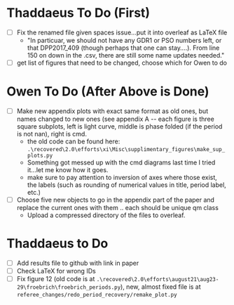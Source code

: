 # Thaddaeus To Do (First)
- [ ] Fix the renamed file given spaces issue...put it into overleaf as LaTeX file
   * "In particuar, we should not have any GDR1 or PSO numbers left, or that DPP2017_409 (though perhaps that one can stay….). From line 150 on down in the .csv, there are still some name updates needed."
- [ ] get list of figures that need to be changed, choose which for Owen to do 
# Owen To Do (After Above is Done)
- [ ] Make new appendix plots with exact same format as old ones, but names changed to new ones (see appendix A -- each figure is three square subplots, left is light curve, middle is phase folded (if the period is not nan), right is cmd.
    * the old code can be found here: ```.\recovered\2.0\efforts\xi\Misc\supplimentary_figures\make_sup_plots.py```
    * Something got messed up with the cmd diagrams last time I tried it...let me know how it goes. 
    * make sure to pay attention to inversion of axes where those exist, the labels (such as rounding of numerical values in title, period label, etc.)
- [ ] Choose five new objects to go in the appendix part of the paper and replace the current ones with them .. each should be unique qm class
    * Upload a compressed directory of the files to overleaf. 
# Thaddaeus to Do 
- [ ] Add results file to github with link in paper
- [ ] Check LaTeX for wrong IDs
- [ ] Fix figure 12 (old code is at ```.\recovered\2.0\efforts\august21\aug23-29\froebrich\froebrich_periods.py```), new, almost fixed file is at ```referee_changes/redo_period_recovery/remake_plot.py ```
